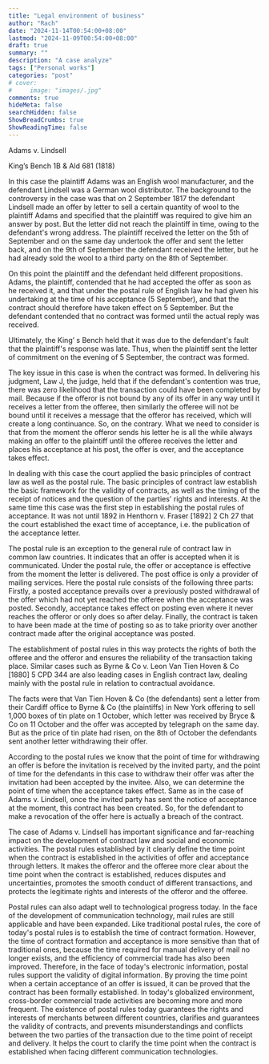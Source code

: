 ```yaml
---
title: "Legal environment of business"
author: "Rach"
date: "2024-11-14T00:54:00+08:00"
lastmod: "2024-11-09T00:54:00+08:00"
draft: true
summary: ""
description: "A case analyze"
tags: ["Personal works"]
categories: "post"
# cover:
#     image: "images/.jpg"
comments: true
hideMeta: false
searchHidden: false
ShowBreadCrumbs: true
ShowReadingTime: false
--- 
```


Adams v. Lindsell

King’s Bench
1B & Ald 681 (1818)

In this case the plaintiff Adams was an English wool manufacturer, and the defendant Lindsell was a German wool distributor. The background to the controversy in the case was that on 2 September 1817 the defendant Lindsell made an offer by letter to sell a certain quantity of wool to the plaintiff Adams and specified that the plaintiff was required to give him an answer by post. But the letter did not reach the plaintiff in time, owing to the defendant's wrong address. The plaintiff received the letter on the 5th of September and on the same day undertook the offer and sent the letter back, and on the 9th of September the defendant received the letter, but he had already sold the wool to a third party on the 8th of September.

On this point the plaintiff and the defendant held different propositions. Adams, the plaintiff, contended that he had accepted the offer as soon as he received it, and that under the postal rule of English law he had given his undertaking at the time of his acceptance (5 September), and that the contract should therefore have taken effect on 5 September. But the defendant contended that no contract was formed until the actual reply was received.

Ultimately, the King’ s Bench held that it was due to the defendant's fault that the plaintiff's response was late. Thus, when the plaintiff sent the letter of commitment on the evening of 5 September, the contract was formed.

The key issue in this case is when the contract was formed. In delivering his judgment, Law J, the judge, held that if the defendant's contention was true, there was zero likelihood that the transaction could have been completed by mail. Because if the offeror is not bound by any of its offer in any way until it receives a letter from the offeree, then similarly the offeree will not be bound until it receives a message that the offeror has received, which will create a long continuance. So, on the contrary. What we need to consider is that from the moment the offeror sends his letter he is all the while always making an offer to the plaintiff until the offeree receives the letter and places his acceptance at his post, the offer is over, and the acceptance takes effect.

In dealing with this case the court applied the basic principles of contract law as well as the postal rule. The basic principles of contract law establish the basic framework for the validity of contracts, as well as the timing of the receipt of notices and the question of the parties' rights and interests. At the same time this case was the first step in establishing the postal rules of acceptance. It was not until 1892 in Henthorn v. Fraser [1892] 2 Ch 27 that the court established the exact time of acceptance, i.e. the publication of the acceptance letter.

The postal rule is an exception to the general rule of contract law in common law countries. It indicates that an offer is accepted when it is communicated. Under the postal rule, the offer or acceptance is effective from the moment the letter is delivered. The post office is only a provider of mailing services. Here the postal rule consists of the following three parts: Firstly, a posted acceptance prevails over a previously posted withdrawal of the offer which had not yet reached the offeree when the acceptance was posted. Secondly, acceptance takes effect on posting even where it never reaches the offeror or only does so after delay. Finally, the contract is taken to have been made at the time of posting so as to take priority over another contract made after the original acceptance was posted.

The establishment of postal rules in this way protects the rights of both the offeree and the offeror and ensures the reliability of the transaction taking place.
Similar cases such as Byrne & Co v. Leon Van Tien Hoven & Co [1880] 5 CPD 344 are also leading cases in English contract law, dealing mainly with the postal rule in relation to contractual avoidance. 

The facts were that Van Tien Hoven & Co (the defendants) sent a letter from their Cardiff office to Byrne & Co (the plaintiffs) in New York offering to sell 1,000 boxes of tin plate on 1 October, which letter was received by Bryce & Co on 11 October and the offer was accepted by telegraph on the same day. But as the price of tin plate had risen, on the 8th of October the defendants sent another letter withdrawing their offer.

According to the postal rules we know that the point of time for withdrawing an offer is before the invitation is received by the invited party, and the point of time for the defendants in this case to withdraw their offer was after the invitation had been accepted by the invitee. Also, we can determine the point of time when the acceptance takes effect. Same as in the case of Adams v. Lindsell, once the invited party has sent the notice of acceptance at the moment, this contract has been created. So, for the defendant to make a revocation of the offer here is actually a breach of the contract.

The case of Adams v. Lindsell has important significance and far-reaching impact on the development of contract law and social and economic activities. The postal rules established by it clearly define the time point when the contract is established in the activities of offer and acceptance through letters. It makes the offeror and the offeree more clear about the time point when the contract is established, reduces disputes and uncertainties, promotes the smooth conduct of different transactions, and protects the legitimate rights and interests of the offeror and the offeree.

Postal rules can also adapt well to technological progress today. In the face of the development of communication technology, mail rules are still applicable and have been expanded. Like traditional postal rules, the core of today's postal rules is to establish the time of contract formation. However, the time of contract formation and acceptance is more sensitive than that of traditional ones, because the time required for manual delivery of mail no longer exists, and the efficiency of commercial trade has also been improved. Therefore, in the face of today's electronic information, postal rules support the validity of digital information. By proving the time point when a certain acceptance of an offer is issued, it can be proved that the contract has been formally established. In today's globalized environment, cross-border commercial trade activities are becoming more and more frequent. The existence of postal rules today guarantees the rights and interests of merchants between different countries, clarifies and guarantees the validity of contracts, and prevents misunderstandings and conflicts between the two parties of the transaction due to the time point of receipt and delivery. It helps the court to clarify the time point when the contract is established when facing different communication technologies.
